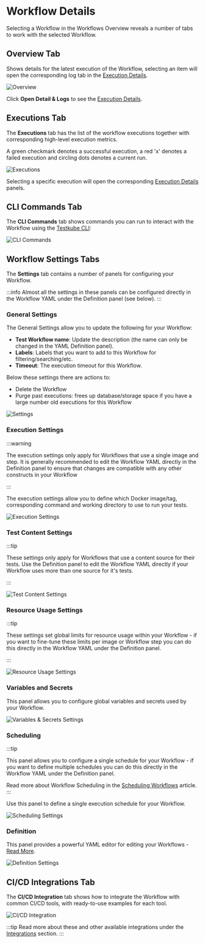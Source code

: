 # Workflow Details

Selecting a Workflow in the Workflows Overview reveals a number of tabs to work with the selected Workflow.

## Overview Tab

Shows details for the latest execution of the Workflow, selecting an item will open the corresponding log tab in 
the [Execution Details](testkube-dashboard-execution-details).

![Overview](../img/workflow-details-overview-092024.png)

Click **Open Detail & Logs** to see the [Execution Details](testkube-dashboard-execution-details).

## Executions Tab

The **Executions** tab has the list of the workflow executions together with corresponding high-level
execution metrics. 

A green checkmark denotes a successful execution, a red 'x' denotes a failed execution and circling dots denotes a current run.

![Executions](../img/workflow-details-executions-092024.png)

Selecting a specific execution will open the corresponding [Execution Details](testkube-dashboard-execution-details)
panels.

## CLI Commands Tab

The **CLI Commands** tab shows commands you can run to interact with the Workflow using the [Testkube CLI](/articles/cli):

![CLI Commands](../img/workflows-cli-commands-092024.png)

## Workflow Settings Tabs

The **Settings** tab contains a number of panels for configuring your Workflow.

:::info
Almost all the settings in these panels can be configured directly in the Workflow YAML under the Definition panel (see below). 
:::


### General Settings

The General Settings allow you to update the following for your Workflow:

- **Test Workflow name**: Update the description (the name can only be changed in the YAML Definition panel).
- **Labels**: Labels that you want to add to this Workflow for filtering/searching/etc.
- **Timeout**: The execution timeout for this Workflow.

Below these settings there are actions to:

- Delete the Workflow
- Purge past executions: frees up database/storage space if you have a large number old executions for this Workflow

![Settings](../img/workflows-settings-092024.png)

### Execution Settings

:::warning

The execution settings only apply for Workflows that use a single image and step. It is generally recommended to
edit the Workflow YAML directly in the Definition panel to ensure that changes are compatible with any 
other constructs in your Workflow

:::

The execution settings allow you to define which Docker image/tag, corresponding command and working directory to use to run your tests.

![Execution Settings](../img/execution-settings-092024.png)

### Test Content Settings

:::tip

These settings only apply for Workflows that use a content source for their tests. Use the Definition panel to 
edit the Workflow YAML directly if your Workflow uses more than one source for it's tests.

:::


![Test Content Settings](../img/test-content-settings-092024.png)

### Resource Usage Settings

:::tip

These settings set global limits for resource usage within your Workflow - if you want to fine-tune these
limits per image or Workflow step you can do this directly in the Workflow YAML under the Definition panel.

:::

![Resource Usage Settings](../img/resource-usage-settings-092024.png)

### Variables and Secrets

This panel allows you to configure global variables and secrets used by your Workflow.

![Variables & Secrets Settings](../img/variables-and-secrets-settings-092024.png)

### Scheduling

:::tip

This panel allows you to configure a single schedule for your Workflow - if you want to define
multiple schedules you can do this directly in the Workflow YAML under the Definition panel.

Read more about Workflow Scheduling in the [Scheduling Workflows](/articles/scheduling-tests) article.
:::

Use this panel to define a single execution schedule for your Workflow.

![Scheduling Settings](../img/scheduling-settings-092024.png)

### Definition

This panel provides a powerful YAML editor for editing your Workflows - [Read More](testkube-dashboard-workflow-editor). 

![Definition Settings](../img/definition-settings-092024.png)

## CI/CD Integrations Tab

The **CI/CD Integration** tab shows how to integrate the Workflow with common CI/CD tools, with 
ready-to-use examples for each tool.

![CI/CD Integration](../img/workflows-cicd-integrations-092024.png)

:::tip
Read more about these and other available integrations under the [Integrations](/articles/integrations) section.
:::

